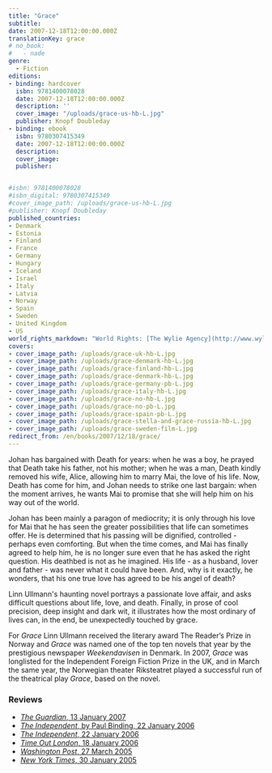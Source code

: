 ```yaml
---
title: "Grace"
subtitle:
date: 2007-12-18T12:00:00.000Z
translationKey: grace
# no_book:
#   - nade
genre: 
  - Fiction
editions:
- binding: hardcover
  isbn: 9781400078028
  date: 2007-12-18T12:00:00.000Z
  description: ''
  cover_image: "/uploads/grace-us-hb-L.jpg"
  publisher: Knopf Doubleday
- binding: ebook
  isbn: 9780307415349
  date: 2007-12-18T12:00:00.000Z
  description: 
  cover_image:
  publisher: 


#isbn: 9781400078028
#isbn_digital: 9780307415349
#cover_image_path: /uploads/grace-us-hb-L.jpg
#publisher: Knopf Doubleday
published_countries:
- Denmark
- Estonia
- Finland
- France
- Germany
- Hungary
- Iceland
- Israel
- Italy
- Latvia
- Norway
- Spain
- Sweden
- United Kingdom
- US
world_rights_markdown: "World Rights: [The Wylie Agency](http://www.wylieagency.com/)"
covers:
- cover_image_path: /uploads/grace-uk-hb-L.jpg  
- cover_image_path: /uploads/grace-denmark-hb-L.jpg  
- cover_image_path: /uploads/grace-finland-hb-L.jpg  
- cover_image_path: /uploads/grace-denmark-hb-L.jpg  
- cover_image_path: /uploads/grace-germany-pb-L.jpg  
- cover_image_path: /uploads/grace-italy-hb-L.jpg  
- cover_image_path: /uploads/grace-no-hb-L.jpg  
- cover_image_path: /uploads/grace-no-pb-L.jpg  
- cover_image_path: /uploads/grace-spain-pb-L.jpg  
- cover_image_path: /uploads/grace-stella-and-grace-russia-hb-L.jpg  
- cover_image_path: /uploads/grace-sweden-film-L.jpg  
redirect_from: /en/books/2007/12/18/grace/
---
```

Johan has bargained with Death for years: when he was a boy, he prayed that Death take his father, not his mother; when he was a man, Death kindly removed  his wife, Alice, allowing him to marry Mai, the love of his life. Now, Death has come for him, and Johan needs to strike one last bargain: when the moment arrives, he wants Mai to promise that she will help him on his way out of the  world.

Johan has been mainly a paragon of mediocrity; it is only through his  love for Mai that he has seen the greater possibilities that life can sometimes  offer. He is determined that his passing will be dignified, controlled - perhaps  even comforting. But when the time comes, and Mai has finally agreed to help  him, he is no longer sure even that he has asked the right question. His  deathbed is not as he imagined. His life - as a husband, lover and father - was  never what it could have been. And, why is it exactly, he wonders, that his one  true love has agreed to be his angel of death?

Linn Ullmann's haunting novel portrays a passionate love affair, and asks difficult questions about life,  love, and death. Finally, in prose of cool precision, deep insight and dark wit, it illustrates how the most ordinary of lives can, in the end, be unexpectedly  touched by grace.

For *Grace* Linn Ullmann received the literary award The Reader’s Prize in Norway and *Grace* was named one of the top ten novels that year by the prestigious newspaper *Weekendavisen* in Denmark. In 2007, *Grace* was longlisted for the Independent Foreign Fiction Prize in the UK, and in March the same year, the Norwegian theater Riksteatret played a successful run of the theatrical play *Grace*, based on the novel.

### Reviews

- [*The Guardian*, 13 January 2007](/assets/files/Guardian-13-01-2007.pdf)  
- [*The Independent*, by Paul Binding, 22 January 2006](/assets/files/Independent-Paul-Binding-22-01-2006.pdf)  
- [*The Independent*, 22 January 2006](/assets/files/Independent-22-01-2006.pdf)  
- [*Time Out London*, 18 January 2006](/assets/files/Time-Out-London-18-01-2006.pdf)  
- [*Washington Post*, 27 March 2005](/assets/files/Washington-Post-27-03-2005.pdf)  
- [*New York Times*, 30 January 2005](http://query.nytimes.com/gst/fullpage.html?res=9F07EFDB1138F933A05752C0A9639C8B63&amp;sec=&amp;spon=&amp;emc=eta1)  
